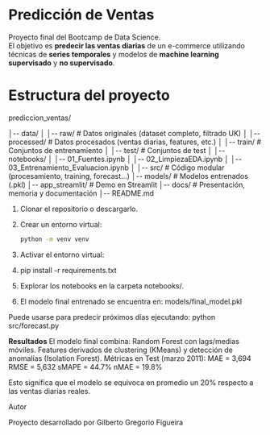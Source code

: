# Predicción de Ventas

Proyecto final del Bootcamp de Data Science.  
El objetivo es **predecir las ventas diarias** de un e-commerce utilizando técnicas de **series temporales** y modelos de **machine learning supervisado** y **no supervisado**.

# Estructura del proyecto
prediccion_ventas/

│-- data/
│ │-- raw/ # Datos originales (dataset completo, filtrado UK)
│ │-- processed/ # Datos procesados (ventas diarias, features, etc.)
│ │-- train/ # Conjuntos de entrenamiento
│ │-- test/ # Conjuntos de test
│
│-- notebooks/
│ │-- 01_Fuentes.ipynb
│ │-- 02_LimpiezaEDA.ipynb
│ │-- 03_Entrenamiento_Evaluacion.ipynb
│
│-- src/ # Código modular (procesamiento, training, forecast...)
│-- models/ # Modelos entrenados (.pkl)
│-- app_streamlit/ # Demo en Streamlit
│-- docs/ # Presentación, memoria y documentación
│-- README.md

1. Clonar el repositorio o descargarlo.  

2. Crear un entorno virtual:  
   ```bash
   python -m venv venv

3. Activar el entorno virtual:

4. pip install -r requirements.txt

5. Explorar los notebooks en la carpeta notebooks/.

6. El modelo final entrenado se encuentra en:
models/final_model.pkl

Puede usarse para predecir próximos días ejecutando:
python src/forecast.py

**Resultados** 
El modelo final combina:
Random Forest con lags/medias móviles.
Features derivados de clustering (KMeans) y detección de anomalías (Isolation Forest).
Métricas en Test (marzo 2011):
MAE = 3,694
RMSE = 5,632
sMAPE = 44.7%
nMAE = 19.8%

Esto significa que el modelo se equivoca en promedio un 20% respecto a las ventas diarias reales.

Autor

Proyecto desarrollado por Gilberto Gregorio Figueira